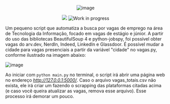 <div align="center">

![image](https://github.com/Lionel-Rocha/Autojobs/assets/111009073/4439b0aa-a1e8-4b64-995d-ea06705a3133)


<img src="https://img.shields.io/badge/Python-blue?style=for-the-badge&logo=python&logoColor=white">
<img src="https://img.shields.io/badge/work_in-progress-C86B21?style=for-the-badge" alt="Work in progress"/>
</div>

Um pequeno script que automatiza a busca por vagas de emprego na área de Tecnologia da Informação, focado em vagas de estágio e júnior. A partir do uso das bibliotecas BeautifulSoup 4 e python-jobspy, foi possível obter vagas do arv.dev, NerdIn, Indeed, LinkedIn e Glassdoor. É possível mudar a cidade para vagas presenciais a partir da variável "cidade" no vagas.py, conforme ilustrado na imagem abaixo:

![image](https://github.com/Lionel-Rocha/Autojobs/assets/111009073/3604b110-992a-46a4-b285-f69785c371f4)

Ao iniciar com ```python main.py``` no terminal, o script irá abrir uma página web no endereço *http://127.0.0.1:5000/*. Caso o arquivo vagas_totais.csv não exista, ele irá criar um fazendo o scrapping das plataformas citadas acima (e caso você queira atualizar as vagas, remova esse arquivo). Esse processo irá demorar um pouco.
